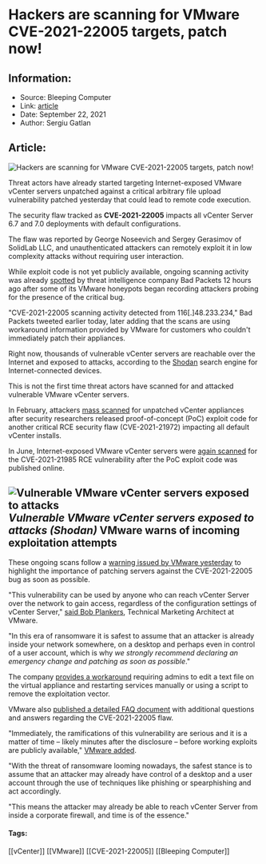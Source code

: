 # Hackers are scanning for VMware CVE-2021-22005 targets, patch now!
### 

## Information:
+ Source: Bleeping Computer
+ Link: [article](https://www.bleepingcomputer.com/news/security/hackers-are-scanning-for-vmware-cve-2021-22005-targets-patch-now/)
+ Date: September 22, 2021
+ Author: Sergiu Gatlan


## Article:
![Hackers are scanning for VMware CVE-2021-22005 targets, patch now!](https://www.bleepstatic.com/content/hl-images/2021/09/22/VMware-headpic.jpg)


Threat actors have already started targeting Internet-exposed VMware vCenter servers unpatched against a critical arbitrary file upload vulnerability patched yesterday that could lead to remote code execution.


The security flaw tracked as **CVE-2021-22005** impacts all vCenter Server 6.7 and 7.0 deployments with default configurations.


The flaw was reported by George Noseevich and Sergey Gerasimov of SolidLab LLC, and unauthenticated attackers can remotely exploit it in low complexity attacks without requiring user interaction.


While exploit code is not yet publicly available, ongoing scanning activity was already [spotted](https://twitter.com/bad_packets/status/1400519385194766336) by threat intelligence company Bad Packets 12 hours ago after some of its VMware honeypots began recording attackers probing for the presence of the critical bug.


"CVE-2021-22005 scanning activity detected from 116[.]48.233.234," Bad Packets tweeted earlier today, later adding that the scans are using workaround information provided by VMware for customers who couldn't immediately patch their appliances.


Right now, thousands of vulnerable vCenter servers are reachable over the Internet and exposed to attacks, according to the [Shodan](https://www.shodan.io/search?query=http.title%3A%22ID_VC_Welcome%22) search engine for Internet-connected devices.


This is not the first time threat actors have scanned for and attacked vulnerable VMware vCenter servers.


In February, attackers [mass scanned](https://www.bleepingcomputer.com/news/security/attackers-scan-for-vulnerable-vmware-servers-after-poc-exploit-release/) for unpatched vCenter appliances after security researchers released proof-of-concept (PoC) exploit code for another critical RCE security flaw (CVE-2021-21972) impacting all default vCenter installs.


In June, Internet-exposed VMware vCenter servers were [again scanned](https://www.bleepingcomputer.com/news/security/attackers-are-scanning-for-vulnerable-vmware-servers-patch-now/) for the CVE-2021-21985 RCE vulnerability after the PoC exploit code was published online.



![Vulnerable VMware vCenter servers exposed to attacks](https://www.bleepstatic.com/images/news/u/1109292/2021/Vulnerable%20VMware%20vCenter%20servers%20exposed%20to%20attacks.jpg)*Vulnerable VMware vCenter servers exposed to attacks (Shodan)*
VMware warns of incoming exploitation attempts
----------------------------------------------


These ongoing scans follow a [warning issued by VMware yesterday](https://www.bleepingcomputer.com/news/security/vmware-warns-of-critical-bug-in-default-vcenter-server-installs/?sa=1#cid21083) to highlight the importance of patching servers against the CVE-2021-22005 bug as soon as possible.


"This vulnerability can be used by anyone who can reach vCenter Server over the network to gain access, regardless of the configuration settings of vCenter Server," [said Bob Plankers](https://blogs.vmware.com/vsphere/2021/09/vmsa-2021-0020-what-you-need-to-know.html), Technical Marketing Architect at VMware.


"In this era of ransomware it is safest to assume that an attacker is already inside your network somewhere, on a desktop and perhaps even in control of a user account, which is why *we strongly recommend declaring an emergency change and patching as soon as possible*."


The company [provides a workaround](http://kb.vmware.com/s/article/85717) requiring admins to edit a text file on the virtual appliance and restarting services manually or using a script to remove the exploitation vector.


VMware also [published a detailed FAQ document](http://core.vmware.com/vmsa-2021-0020-questions-answers-faq) with additional questions and answers regarding the CVE-2021-22005 flaw.


"Immediately, the ramifications of this vulnerability are serious and it is a matter of time – likely minutes after the disclosure – before working exploits are publicly available," [VMware added](https://core.vmware.com/vmsa-2021-0020-questions-answers-faq).


"With the threat of ransomware looming nowadays, the safest stance is to assume that an attacker may already have control of a desktop and a user account through the use of techniques like phishing or spearphishing and act accordingly.


"This means the attacker may already be able to reach vCenter Server from inside a corporate firewall, and time is of the essence."




#### Tags:
[[vCenter]] [[VMware]] [[CVE-2021-22005]] [[Bleeping Computer]]
